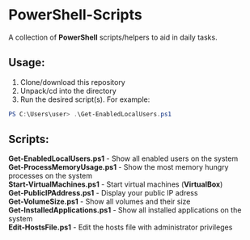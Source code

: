 # PowerShell-Scripts
A collection of **PowerShell** scripts/helpers to aid in daily tasks.

## Usage:
1. Clone/download this repository
2. Unpack/cd into the directory
3. Run the desired script(s). For example:
```PowerShell
PS C:\Users\user> .\Get-EnabledLocalUsers.ps1
```

## Scripts:
**Get-EnabledLocalUsers.ps1** - Show all enabled users on the system   
**Get-ProcessMemoryUsage.ps1** - Show the most memory hungry processes on the system   
**Start-VirtualMachines.ps1** - Start virtual machines (**VirtualBox**)   
**Get-PublicIPAddress.ps1** - Display your public IP adress  
**Get-VolumeSize.ps1** - Show all volumes and their size  
**Get-InstalledApplications.ps1** - Show all installed applications on the system   
**Edit-HostsFile.ps1** - Edit the hosts file with administrator privileges   
